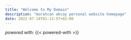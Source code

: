 ```yaml
---
title: "Welcome to My Domain"
description: "muratcan akcay personal website homepage"
date: 2022-07-14T01:13:57+02:00
---
```

*powered with:*
{{< powered-with >}}